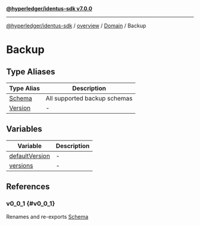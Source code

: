 [**@hyperledger/identus-sdk v7.0.0**](../../../../../README.md)

***

[@hyperledger/identus-sdk](../../../../../README.md) / [overview](../../../../README.md) / [Domain](../../README.md) / Backup

# Backup

## Type Aliases

| Type Alias | Description |
| ------ | ------ |
| [Schema](type-aliases/Schema.md) | All supported backup schemas |
| [Version](type-aliases/Version.md) | - |

## Variables

| Variable | Description |
| ------ | ------ |
| [defaultVersion](variables/defaultVersion.md) | - |
| [versions](variables/versions.md) | - |

## References

### v0\_0\_1 {#v0_0_1}

Renames and re-exports [Schema](../../variables/Schema.md)
